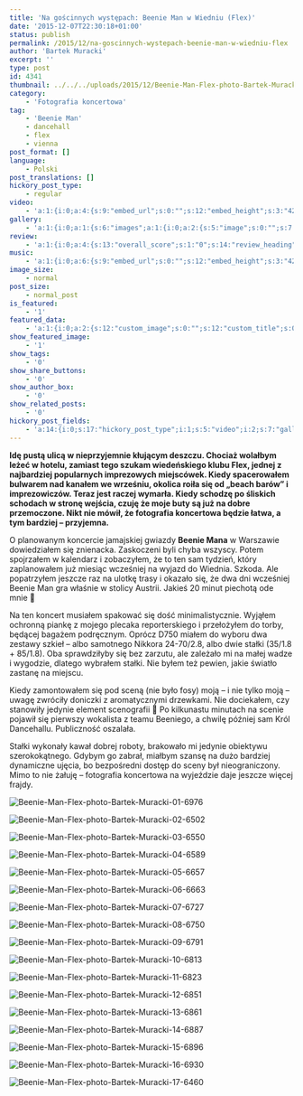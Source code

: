 ```yaml
---
title: 'Na gościnnych występach: Beenie Man w Wiedniu (Flex)'
date: '2015-12-07T22:30:18+01:00'
status: publish
permalink: /2015/12/na-goscinnych-wystepach-beenie-man-w-wiedniu-flex
author: 'Bartek Muracki'
excerpt: ''
type: post
id: 4341
thumbnail: ../../../uploads/2015/12/Beenie-Man-Flex-photo-Bartek-Muracki-17-6460.jpg
category:
    - 'Fotografia koncertowa'
tag:
    - 'Beenie Man'
    - dancehall
    - flex
    - vienna
post_format: []
language:
    - Polski
post_translations: []
hickory_post_type:
    - regular
video:
    - 'a:1:{i:0;a:4:{s:9:"embed_url";s:0:"";s:12:"embed_height";s:3:"420";s:15:"self_hosted_url";s:0:"";s:18:"self_hosted_height";s:3:"420";}}'
gallery:
    - 'a:1:{i:0;a:1:{s:6:"images";a:1:{i:0;a:2:{s:5:"image";s:0:"";s:7:"caption";s:0:"";}}}}'
review:
    - 'a:1:{i:0;a:4:{s:13:"overall_score";s:1:"0";s:14:"review_heading";s:0:"";s:12:"summary_text";s:0:"";s:8:"criteria";a:1:{i:0;a:2:{s:4:"name";s:0:"";s:5:"score";s:1:"0";}}}}'
music:
    - 'a:1:{i:0;a:6:{s:9:"embed_url";s:0:"";s:12:"embed_height";s:3:"420";s:16:"soundcloud_embed";s:0:"";s:33:"soundcloud_include_featured_image";s:1:"0";s:13:"spotify_embed";s:0:"";s:30:"spotify_include_featured_image";s:1:"0";}}'
image_size:
    - normal
post_size:
    - normal_post
is_featured:
    - '1'
featured_data:
    - 'a:1:{i:0;a:2:{s:12:"custom_image";s:0:"";s:12:"custom_title";s:0:"";}}'
show_featured_image:
    - '1'
show_tags:
    - '0'
show_share_buttons:
    - '0'
show_author_box:
    - '0'
show_related_posts:
    - '0'
hickory_post_fields:
    - 'a:14:{i:0;s:17:"hickory_post_type";i:1;s:5:"video";i:2;s:7:"gallery";i:3;s:6:"review";i:4;s:5:"music";i:5;s:10:"image_size";i:6;s:9:"post_size";i:7;s:11:"is_featured";i:8;s:13:"featured_data";i:9;s:19:"show_featured_image";i:10;s:9:"show_tags";i:11;s:18:"show_share_buttons";i:12;s:15:"show_author_box";i:13;s:18:"show_related_posts";}'
---
```

**Idę pustą ulicą w nieprzyjemnie kłującym deszczu. Chociaż wolałbym leżeć w hotelu, zamiast tego szukam wiedeńskiego klubu Flex, jednej z najbardziej popularnych imprezowych miejscówek. Kiedy spacerowałem bulwarem nad kanałem we wrześniu, okolica roiła się od „beach barów” i imprezowiczów. Teraz jest raczej wymarła. Kiedy schodzę po śliskich schodach w stronę wejścia, czuję że moje buty są już na dobre przemoczone. Nikt nie mówił, że fotografia koncertowa będzie łatwa, a tym bardziej – przyjemna.**

O planowanym koncercie jamajskiej gwiazdy **Beenie Mana** w Warszawie dowiedziałem się znienacka. Zaskoczeni byli chyba wszyscy. Potem spojrzałem w kalendarz i zobaczyłem, że to ten sam tydzień, który zaplanowałem już miesiąc wcześniej na wyjazd do Wiednia. Szkoda. Ale popatrzyłem jeszcze raz na ulotkę trasy i okazało się, że dwa dni wcześniej Beenie Man gra właśnie w stolicy Austrii. Jakieś 20 minut piechotą ode mnie 🙂

Na ten koncert musiałem spakować się dość minimalistycznie. Wyjąłem ochronną piankę z mojego plecaka reporterskiego i przełożyłem do torby, będącej bagażem podręcznym. Oprócz D750 miałem do wyboru dwa zestawy szkieł – albo samotnego Nikkora 24-70/2.8, albo dwie stałki (35/1.8 + 85/1.8). Oba sprawdziłyby się bez zarzutu, ale zależało mi na małej wadze i wygodzie, dlatego wybrałem stałki. Nie byłem też pewien, jakie światło zastanę na miejscu.

Kiedy zamontowałem się pod sceną (nie było fosy) moją – i nie tylko moją – uwagę zwróciły doniczki z aromatycznymi drzewkami. Nie dociekałem, czy stanowiły jedynie element scenografii 🙂 Po kilkunastu minutach na scenie pojawił się pierwszy wokalista z teamu Beeniego, a chwilę później sam Król Dancehallu. Publiczność oszalała.

Stałki wykonały kawał dobrej roboty, brakowało mi jedynie obiektywu szerokokątnego. Gdybym go zabrał, miałbym szansę na dużo bardziej dynamiczne ujęcia, bo bezpośredni dostęp do sceny był nieograniczony. Mimo to nie żałuję – fotografia koncertowa na wyjeździe daje jeszcze więcej frajdy.

![Beenie-Man-Flex-photo-Bartek-Muracki-01-6976](http://music.bartekmuracki.com/wp-content/uploads/2015/12/Beenie-Man-Flex-photo-Bartek-Muracki-01-6976.jpg)

![Beenie-Man-Flex-photo-Bartek-Muracki-02-6502](http://music.bartekmuracki.com/wp-content/uploads/2015/12/Beenie-Man-Flex-photo-Bartek-Muracki-02-6502.jpg)

![Beenie-Man-Flex-photo-Bartek-Muracki-03-6550](http://music.bartekmuracki.com/wp-content/uploads/2015/12/Beenie-Man-Flex-photo-Bartek-Muracki-03-6550.jpg)

![Beenie-Man-Flex-photo-Bartek-Muracki-04-6589](http://music.bartekmuracki.com/wp-content/uploads/2015/12/Beenie-Man-Flex-photo-Bartek-Muracki-04-6589.jpg)

![Beenie-Man-Flex-photo-Bartek-Muracki-05-6657](http://music.bartekmuracki.com/wp-content/uploads/2015/12/Beenie-Man-Flex-photo-Bartek-Muracki-05-6657.jpg)

![Beenie-Man-Flex-photo-Bartek-Muracki-06-6663](http://music.bartekmuracki.com/wp-content/uploads/2015/12/Beenie-Man-Flex-photo-Bartek-Muracki-06-6663.jpg)

![Beenie-Man-Flex-photo-Bartek-Muracki-07-6727](http://music.bartekmuracki.com/wp-content/uploads/2015/12/Beenie-Man-Flex-photo-Bartek-Muracki-07-6727.jpg)

![Beenie-Man-Flex-photo-Bartek-Muracki-08-6750](http://music.bartekmuracki.com/wp-content/uploads/2015/12/Beenie-Man-Flex-photo-Bartek-Muracki-08-6750.jpg)

![Beenie-Man-Flex-photo-Bartek-Muracki-09-6791](http://music.bartekmuracki.com/wp-content/uploads/2015/12/Beenie-Man-Flex-photo-Bartek-Muracki-09-6791.jpg)

![Beenie-Man-Flex-photo-Bartek-Muracki-10-6813](http://music.bartekmuracki.com/wp-content/uploads/2015/12/Beenie-Man-Flex-photo-Bartek-Muracki-10-6813.jpg)

![Beenie-Man-Flex-photo-Bartek-Muracki-11-6823](http://music.bartekmuracki.com/wp-content/uploads/2015/12/Beenie-Man-Flex-photo-Bartek-Muracki-11-6823.jpg)

![Beenie-Man-Flex-photo-Bartek-Muracki-12-6851](http://music.bartekmuracki.com/wp-content/uploads/2015/12/Beenie-Man-Flex-photo-Bartek-Muracki-12-6851.jpg)

![Beenie-Man-Flex-photo-Bartek-Muracki-13-6861](http://music.bartekmuracki.com/wp-content/uploads/2015/12/Beenie-Man-Flex-photo-Bartek-Muracki-13-6861.jpg)

![Beenie-Man-Flex-photo-Bartek-Muracki-14-6887](http://music.bartekmuracki.com/wp-content/uploads/2015/12/Beenie-Man-Flex-photo-Bartek-Muracki-14-6887.jpg)

![Beenie-Man-Flex-photo-Bartek-Muracki-15-6896](http://music.bartekmuracki.com/wp-content/uploads/2015/12/Beenie-Man-Flex-photo-Bartek-Muracki-15-6896.jpg)

![Beenie-Man-Flex-photo-Bartek-Muracki-16-6930](http://music.bartekmuracki.com/wp-content/uploads/2015/12/Beenie-Man-Flex-photo-Bartek-Muracki-16-6930.jpg)

![Beenie-Man-Flex-photo-Bartek-Muracki-17-6460](http://music.bartekmuracki.com/wp-content/uploads/2015/12/Beenie-Man-Flex-photo-Bartek-Muracki-17-6460.jpg)